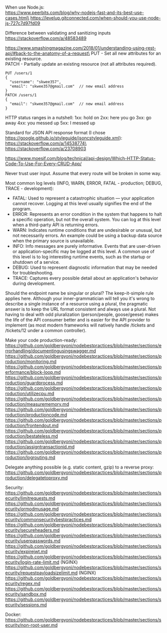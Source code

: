 When use Node.js:\
https://www.peerbits.com/blog/why-nodejs-fast-and-its-best-use-cases.html\
https://levelup.gitconnected.com/when-should-you-use-node-js-727c7d97fd09

Difference between validating and sanitizing inputs https://stackoverflow.com/a/48583489

https://www.smashingmagazine.com/2018/01/understanding-using-rest-api/#back-to-the-anatomy-of-a-request\
PUT - Set all new attributes for an existing resource.\
PATCH - Partially update an existing resource (not all attributes required).
```
PUT /users/1
{
  "username": "skwee357",
  "email": "skwee357@gmail.com"  // new email address
}
PATCH /users/1
{
  "email": "skwee357@gmail.com"  // new email address
}
```
HTTP status ranges in a nutshell:
1xx: hold on
2xx: here you go
3xx: go away
4xx: you messed up
5xx: I messed up

Standard for JSON API response format (I chose https://google.github.io/styleguide/jsoncstyleguide.xml):
https://stackoverflow.com/a/14538774\
https://stackoverflow.com/a/23708903

https://www.moesif.com/blog/technical/api-design/Which-HTTP-Status-Code-To-Use-For-Every-CRUD-App/

Never trust user input. Assume that every route will be broken in some way.

Most common log levels (INFO, WARN, ERROR, FATAL - production; DEBUG, TRACE - development):
- FATAL: Used to represent a catastrophic situation — your application cannot recover. Logging at this level usually signifies the end of the program.
- ERROR: Represents an error condition in the system that happens to halt a specific operation, but not the overall system. You can log at this level when a third-party API is returning errors.
- WARN: Indicates runtime conditions that are undesirable or unusual, but not necessarily errors. An example could be using a backup data source when the primary source is unavailable.
- INFO: Info messages are purely informative. Events that are user-driven or application-specific may be logged at this level. A common use of this level is to log interesting runtime events, such as the startup or shutdown of a service.
- DEBUG: Used to represent diagnostic information that may be needed for troubleshooting.
- TRACE: Captures every possible detail about an application's behavior during development.

Should the endpoint name be singular or plural? The keep-it-simple rule applies here. Although your inner-grammatician will tell you it's wrong to describe a single instance of a resource using a plural, the pragmatic answer is to keep the URL format consistent and always use a plural. Not having to deal with odd pluralization (person/people, goose/geese) makes the life of the API consumer better and is easier for the API provider to implement (as most modern frameworks will natively handle /tickets and /tickets/12 under a common controller).

Make your code production-ready:\
https://github.com/goldbergyoni/nodebestpractices/blob/master/sections/errorhandling/documentingusingswagger.md
https://github.com/goldbergyoni/nodebestpractices/blob/master/sections/production/monitoring.md
https://github.com/goldbergyoni/nodebestpractices/blob/master/sections/performance/block-loop.md
https://github.com/goldbergyoni/nodebestpractices/blob/master/sections/production/guardprocess.md
https://github.com/goldbergyoni/nodebestpractices/blob/master/sections/production/utilizecpu.md
https://github.com/goldbergyoni/nodebestpractices/blob/master/sections/production/measurememory.md
https://github.com/goldbergyoni/nodebestpractices/blob/master/sections/production/productioncode.md
https://github.com/goldbergyoni/nodebestpractices/blob/master/sections/production/frontendout.md
https://github.com/goldbergyoni/nodebestpractices/blob/master/sections/production/bestateless.md
https://github.com/goldbergyoni/nodebestpractices/blob/master/sections/production/assigntransactionid.md
https://github.com/goldbergyoni/nodebestpractices/blob/master/sections/production/logrouting.md

Delegate anything possible (e.g. static content, gzip) to a reverse proxy:\
https://github.com/goldbergyoni/nodebestpractices/blob/master/sections/production/delegatetoproxy.md

Security:\
https://github.com/goldbergyoni/nodebestpractices/blob/master/sections/security/limitrequests.md
https://github.com/goldbergyoni/nodebestpractices/blob/master/sections/security/ormodmusage.md
https://github.com/goldbergyoni/nodebestpractices/blob/master/sections/security/commonsecuritybestpractices.md
https://github.com/goldbergyoni/nodebestpractices/blob/master/sections/security/secureheaders.md
https://github.com/goldbergyoni/nodebestpractices/blob/master/sections/security/userpasswords.md
https://github.com/goldbergyoni/nodebestpractices/blob/master/sections/security/expirejwt.md
https://github.com/goldbergyoni/nodebestpractices/blob/master/sections/security/login-rate-limit.md (NGINX)
https://github.com/goldbergyoni/nodebestpractices/blob/master/sections/security/requestpayloadsizelimit.md (NGINX)
https://github.com/goldbergyoni/nodebestpractices/blob/master/sections/security/regex.md
https://github.com/goldbergyoni/nodebestpractices/blob/master/sections/security/sandbox.md
https://github.com/goldbergyoni/nodebestpractices/blob/master/sections/security/sessions.md

Docker:\
https://github.com/goldbergyoni/nodebestpractices/blob/master/sections/security/non-root-user.md
